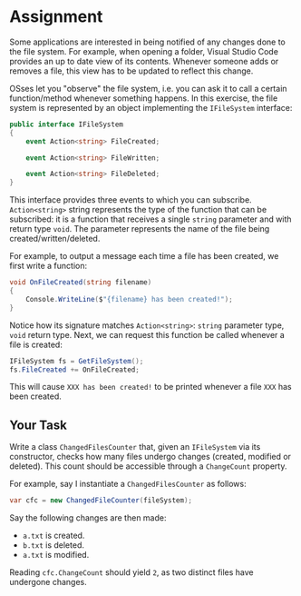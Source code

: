 # Assignment

Some applications are interested in being notified of any changes
done to the file system. For example, when opening a folder,
Visual Studio Code provides an up to date view
of its contents. Whenever someone adds or removes a file,
this view has to be updated to reflect this change.

OSses let you "observe" the file system, i.e.
you can ask it to call a certain function/method
whenever something happens. In this exercise,
the file system is represented by an object
implementing the `IFileSystem` interface:

```csharp
public interface IFileSystem
{
    event Action<string> FileCreated;

    event Action<string> FileWritten;

    event Action<string> FileDeleted;
}
```

This interface provides three events to which you can subscribe.
`Action<string>` string represents the type of the function
that can be subscribed: it is a function that receives a single
`string` parameter and with return type `void`. The parameter
represents the name of the file being created/written/deleted.

For example, to output a message each time a file has been created,
we first write a function:

```csharp
void OnFileCreated(string filename)
{
    Console.WriteLine($"{filename} has been created!");
}
```

Notice how its signature matches `Action<string>`: `string` parameter type,
`void` return type. Next, we can request this function be called
whenever a file is created:

```csharp
IFileSystem fs = GetFileSystem();
fs.FileCreated += OnFileCreated;
```

This will cause `XXX has been created!` to be printed whenever
a file `XXX` has been created.

## Your Task

Write a class `ChangedFilesCounter` that, given an `IFileSystem` via its constructor,
checks how many files undergo changes (created, modified or deleted).
This count should be accessible through a `ChangeCount` property.

For example, say I instantiate a `ChangedFilesCounter` as follows:

```csharp
var cfc = new ChangedFileCounter(fileSystem);
```

Say the following changes are then made:

* `a.txt` is created.
* `b.txt` is deleted.
* `a.txt` is modified.

Reading `cfc.ChangeCount` should yield `2`, as two distinct files have undergone changes.
